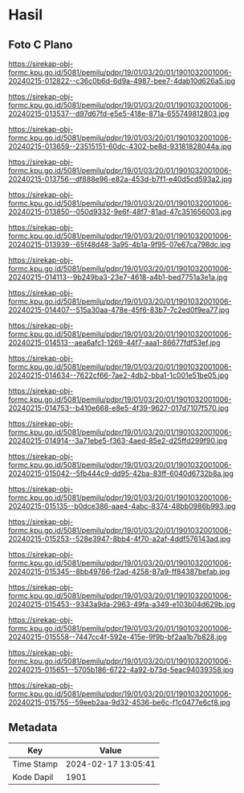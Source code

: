 # Hasil

## Foto C Plano

https://sirekap-obj-formc.kpu.go.id/5081/pemilu/pdpr/19/01/03/20/01/1901032001006-20240215-012822--c36c0b6d-6d9a-4987-bee7-4dab10d626a5.jpg

https://sirekap-obj-formc.kpu.go.id/5081/pemilu/pdpr/19/01/03/20/01/1901032001006-20240215-013537--d97d67fd-e5e5-418e-871a-655749812803.jpg

https://sirekap-obj-formc.kpu.go.id/5081/pemilu/pdpr/19/01/03/20/01/1901032001006-20240215-013659--23515151-60dc-4302-be8d-93181828044a.jpg

https://sirekap-obj-formc.kpu.go.id/5081/pemilu/pdpr/19/01/03/20/01/1901032001006-20240215-013756--df888e96-e82a-453d-b7f1-e40d5cd593a2.jpg

https://sirekap-obj-formc.kpu.go.id/5081/pemilu/pdpr/19/01/03/20/01/1901032001006-20240215-013850--050d9332-9e6f-48f7-81ad-47c351656003.jpg

https://sirekap-obj-formc.kpu.go.id/5081/pemilu/pdpr/19/01/03/20/01/1901032001006-20240215-013939--65f48d48-3a95-4b1a-9f95-07e67ca798dc.jpg

https://sirekap-obj-formc.kpu.go.id/5081/pemilu/pdpr/19/01/03/20/01/1901032001006-20240215-014113--9b249ba3-23e7-4618-a4b1-bed7751a3e1a.jpg

https://sirekap-obj-formc.kpu.go.id/5081/pemilu/pdpr/19/01/03/20/01/1901032001006-20240215-014407--515a30aa-478e-45f6-83b7-7c2ed0f9ea77.jpg

https://sirekap-obj-formc.kpu.go.id/5081/pemilu/pdpr/19/01/03/20/01/1901032001006-20240215-014513--aea6afc1-1269-44f7-aaa1-86677fdf53ef.jpg

https://sirekap-obj-formc.kpu.go.id/5081/pemilu/pdpr/19/01/03/20/01/1901032001006-20240215-014634--7622cf66-7ae2-4db2-bba1-1c001e51be05.jpg

https://sirekap-obj-formc.kpu.go.id/5081/pemilu/pdpr/19/01/03/20/01/1901032001006-20240215-014753--b410e668-e8e5-4f39-9627-017d7107f570.jpg

https://sirekap-obj-formc.kpu.go.id/5081/pemilu/pdpr/19/01/03/20/01/1901032001006-20240215-014914--3a71ebe5-f363-4aed-85e2-d25ffd299f90.jpg

https://sirekap-obj-formc.kpu.go.id/5081/pemilu/pdpr/19/01/03/20/01/1901032001006-20240215-015042--5fb444c9-dd95-42ba-83ff-6040d6732b8a.jpg

https://sirekap-obj-formc.kpu.go.id/5081/pemilu/pdpr/19/01/03/20/01/1901032001006-20240215-015135--b0dce386-aae4-4abc-8374-48bb0986b993.jpg

https://sirekap-obj-formc.kpu.go.id/5081/pemilu/pdpr/19/01/03/20/01/1901032001006-20240215-015253--528e3947-8bb4-4f70-a2af-4ddf576143ad.jpg

https://sirekap-obj-formc.kpu.go.id/5081/pemilu/pdpr/19/01/03/20/01/1901032001006-20240215-015345--8bb49766-f2ad-4258-87a9-ff84387befab.jpg

https://sirekap-obj-formc.kpu.go.id/5081/pemilu/pdpr/19/01/03/20/01/1901032001006-20240215-015453--9343a9da-2963-49fa-a349-e103b04d629b.jpg

https://sirekap-obj-formc.kpu.go.id/5081/pemilu/pdpr/19/01/03/20/01/1901032001006-20240215-015558--7447cc4f-592e-415e-9f9b-bf2aa1b7b828.jpg

https://sirekap-obj-formc.kpu.go.id/5081/pemilu/pdpr/19/01/03/20/01/1901032001006-20240215-015651--5705b186-6722-4a92-b73d-5eac94039358.jpg

https://sirekap-obj-formc.kpu.go.id/5081/pemilu/pdpr/19/01/03/20/01/1901032001006-20240215-015755--59eeb2aa-9d32-4536-be6c-f1c0477e6cf8.jpg


## Metadata

| Key        | Value               |
| ---------- | ------------------- |
| Time Stamp | 2024-02-17 13:05:41 |
| Kode Dapil | 1901                |



